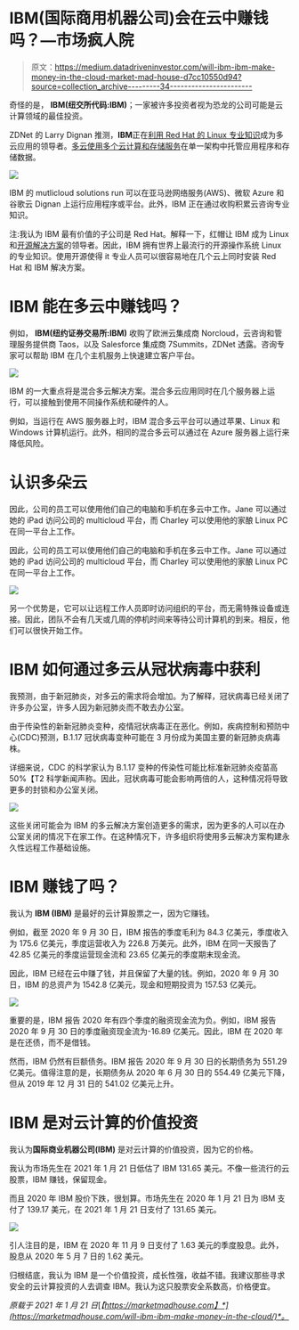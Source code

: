 # IBM(国际商用机器公司)会在云中赚钱吗？—市场疯人院

> 原文：<https://medium.datadriveninvestor.com/will-ibm-ibm-make-money-in-the-cloud-market-mad-house-d7cc10550d94?source=collection_archive---------34----------------------->

奇怪的是， **IBM(纽交所代码:IBM)**；一家被许多投资者视为恐龙的公司可能是云计算领域的最佳投资。

ZDNet 的 Larry Dignan 推测，**IBM**正在[利用 Red Hat 的 Linux 专业知识](https://www.zdnet.com/article/ibm-really-wants-to-be-your-multicloud-integrator-and-can-win/)成为多云应用的领导者。[多云使用多个云计算和存储服务](https://en.wikipedia.org/wiki/Multicloud)在单一架构中托管应用程序和存储数据。

![](img/92ef1500cb27df3529d6ce05b4c4592e.png)

IBM 的 mutlicloud solutions run 可以在亚马逊网络服务(AWS)、微软 Azure 和谷歌云 Dignan 上运行应用程序或平台。此外，IBM 正在通过收购积累云咨询专业知识。

注:我认为 IBM 最有价值的子公司是 Red Hat。解释一下，红帽让 IBM 成为 Linux 和[开源解决方案](https://www.redhat.com/en/our-code-is-open?intcmp=7013a000002gus3AAA)的领导者。因此，IBM 拥有世界上最流行的开源操作系统 Linux 的专业知识。使用开源使得 it 专业人员可以很容易地在几个云上同时安装 Red Hat 和 IBM 解决方案。

# IBM 能在多云中赚钱吗？

例如， **IBM(纽约证券交易所:IBM)** 收购了欧洲云集成商 Norcloud，云咨询和管理服务提供商 Taos，以及 Salesforce 集成商 7Summits，ZDNet 透露。咨询专家可以帮助 IBM 在几个主机服务上快速建立客户平台。

![](img/97cf5fc9218429a9a8922543d0f81874.png)

IBM 的一大重点将是混合多云解决方案。混合多云应用同时在几个服务器上运行，可以接触到使用不同操作系统和硬件的人。

例如，当运行在 AWS 服务器上时，IBM 混合多云平台可以通过苹果、Linux 和 Windows 计算机运行。此外，相同的混合多云可以通过在 Azure 服务器上运行来降低风险。

# 认识多朵云

因此，公司的员工可以使用他们自己的电脑和手机在多云中工作。Jane 可以通过她的 iPad 访问公司的 multicloud 平台，而 Charley 可以使用他的家酿 Linux PC 在同一平台上工作。

因此，公司的员工可以使用他们自己的电脑和手机在多云中工作。Jane 可以通过她的 iPad 访问公司的 multicloud 平台，而 Charley 可以使用他的家酿 Linux PC 在同一平台上工作。

![](img/bf6a888032990a1c0af0c18c059d1143.png)

另一个优势是，它可以让远程工作人员即时访问组织的平台，而无需特殊设备或连接。因此，团队不会有几天或几周的停机时间来等待公司计算机的到来。相反，他们可以很快开始工作。

# IBM 如何通过多云从冠状病毒中获利

我预测，由于新冠肺炎，对多云的需求将会增加。为了解释，冠状病毒已经关闭了许多办公室，许多人因为新冠肺炎而不敢去办公室。

由于传染性的新新冠肺炎变种，疫情冠状病毒正在恶化。例如，疾病控制和预防中心(CDC)预测，B.1.17 冠状病毒变种可能在 3 月份成为美国主要的新冠肺炎病毒株。

详细来说，CDC 的科学家认为 B.1.17 变种的传染性可能比标准新冠肺炎疫苗高 50%【T2 科学新闻声称。因此，冠状病毒可能会影响两倍的人，这种情况将导致更多的封锁和办公室关闭。

![](img/32bcc84fc6ef9bc847861d50aedfa423.png)

这些关闭可能会为 IBM 的多云解决方案创造更多的需求，因为更多的人可以在办公室关闭的情况下在家工作。在这种情况下，许多组织将使用多云解决方案构建永久性远程工作基础设施。

# IBM 赚钱了吗？

我认为 **IBM (IBM)** 是最好的云计算股票之一，因为它赚钱。

例如，截至 2020 年 9 月 30 日，IBM 报告的季度毛利为 84.3 亿美元，季度收入为 175.6 亿美元，季度运营收入为 226.8 万美元。此外，IBM 在同一天报告了 42.85 亿美元的季度运营现金流和 23.65 亿美元的季度期末现金流。

因此，IBM 已经在云中赚了钱，并且保留了大量的钱。例如，2020 年 9 月 30 日，IBM 的总资产为 1542.8 亿美元，现金和短期投资为 157.53 亿美元。

![](img/6be762f3c39b9c40be105ddeaeffe981.png)

重要的是，IBM 报告 2020 年有四个季度的融资现金流为负。例如，IBM 报告 2020 年 9 月 30 日的季度融资现金流为-16.89 亿美元。因此，IBM 在 2020 年是在还债，而不是借钱。

然而，IBM 仍然有巨额债务。IBM 报告 2020 年 9 月 30 日的长期债务为 551.29 亿美元。值得注意的是，长期债务从 2020 年 6 月 30 日的 554.49 亿美元下降，但从 2019 年 12 月 31 日的 541.02 亿美元上升。

# IBM 是对云计算的价值投资

我认为**国际商业机器公司(IBM)** 是对云计算的价值投资，因为它的价格。

我认为市场先生在 2021 年 1 月 21 日低估了 IBM 131.65 美元。不像一些流行的云股票，IBM 赚钱，保留现金。

而且 2020 年 IBM 股价下跌，很划算。市场先生在 2020 年 1 月 21 日为 IBM 支付了 139.17 美元，在 2021 年 1 月 21 日支付了 131.65 美元。

![](img/1ff6c68a88b35083ef2ac65e28c3edcb.png)

引人注目的是，IBM 在 2020 年 11 月 9 日支付了 1.63 美元的季度股息。此外，股息从 2020 年 5 月 7 日的 1.62 美元。

归根结底，我认为 IBM 是一个价值投资，成长性强，收益不错。我建议那些寻求安全的云计算投资的人去调查 IBM。我认为这只股票安全系数高，价格便宜。

*原载于 2021 年 1 月 21 日*[*【https://marketmadhouse.com】*](https://marketmadhouse.com/will-ibm-ibm-make-money-in-the-cloud/)*。*